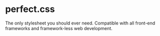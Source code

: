 # perfect.css

The only stylesheet you should ever need. Compatible with all front-end
frameworks and framework-less web development.
